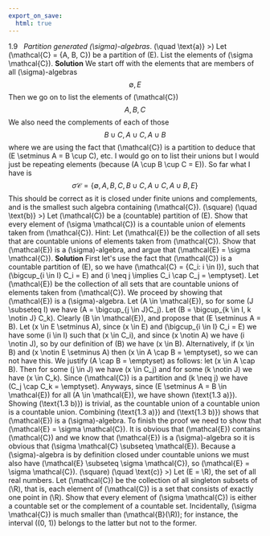 ```yaml
---
export_on_save:
  html: true
---
```

<style>
.katex-display { overflow: auto hidden }
img {display: block; margin: 0 auto;}
</style>
1.9 &nbsp; *Partition generated \(\sigma\)-algebras*.
\(\quad \text{a)} \>\) Let \(\mathcal{C} = \{A, B, C\}\) be a partition of \(E\). List the elements of \(\sigma \mathcal{C}\).
**Solution**
We start off with the elements that are members of all \(\sigma\)-algebras
$$
\emptyset, E
$$
Then we go on to list the elements of \(\mathcal{C}\)
$$
A, B, C
$$
We also need the complements of each of those
$$
B \cup C, A \cup C, A \cup B
$$
where we are using the fact that \(\mathcal{C}\) is a partition to deduce that \(E \setminus A = B \cup C\), etc. I would go on to list their unions but I would just be repeating elements (because \(A \cup B \cup C = E\)). So far what I have is
$$
\sigma \mathcal{C} = \{\emptyset, A, B, C, B \cup C, A \cup C, A \cup B, E\}
$$
This should be correct as it is closed under finite unions and complements, and is the smallest such algebra containing \(\mathcal{C}\). \(\square\)
\(\quad \text{b)} \>\) Let \(\mathcal{C}\) be a (countable) partition of \(E\). Show that every element of \(\sigma \mathcal{C}\) is a countable union of elements taken from \(\mathcal{C}\). Hint: Let \(\mathcal{E}\) be the collection of all sets that are countable unions of elements taken from \(\mathcal{C}\). Show that \(\mathcal{E}\) is a \(\sigma\)-algebra, and argue that \(\mathcal{E} = \sigma \mathcal{C}\).
**Solution**
First let's use the fact that \(\mathcal{C}\) is a countable partition of \(E\), so we have \(\mathcal{C} = \{C_i: i \in I\}\), such that \(\bigcup_{i \in I} C_i = E\) and \(i \neq j \implies C_i \cap C_j = \emptyset\). Let \(\mathcal{E}\) be the collection of all sets that are countable unions of elements taken from \(\mathcal{C}\). We proceed by showing that \(\mathcal{E}\) is a \(\sigma\)-algebra.
Let \(A \in \mathcal{E}\), so for some \(J \subseteq I\) we have \(A = \bigcup_{j \in J}C_j\). Let \(B = \bigcup_{k \in I, k \notin J} C_k\). Clearly \(B \in \mathcal{E}\), and propose that \(E \setminus A = B\). Let \(x \in E \setminus A\), since \(x \in E\) and \(\bigcup_{i \in I} C_i = E\) we have some \(i \in I\) such that \(x \in C_i\), and since \(x \notin A\) we have \(i \notin J\), so by our definition of \(B\) we have \(x \in B\). Alternatively, if \(x \in B\) and \(x \notin E \setminus A\) then \(x \in A \cap B = \emptyset\), so we can not have this. We justify \(A \cap B = \emptyset\) as follows: let \(x \in A \cap B\). Then for some \(j \in J\) we have \(x \in C_j\) and for some \(k \notin J\) we have \(x \in C_k\). Since \(\mathcal{C}\) is a partition and \(k \neq j\) we have \(C_j \cap C_k = \emptyset\). Anyways, since \(E \setminus A = B \in \mathcal{E}\) for all \(A \in \mathcal{E}\), we have shown \(\text{1.3 a)}\).
Showing \(\text{1.3 b)}\) is trivial, as the countable union of a countable union is a countable union.
Combining \(\text{1.3 a)}\) and \(\text{1.3 b)}\) shows that \(\mathcal{E}\) is a \(\sigma\)-algebra.
To finish the proof we need to show that \(\mathcal{E} = \sigma \mathcal{C}\). It is obvious that \(\mathcal{E}\) contains \(\mathcal{C}\) and we know that \(\mathcal{E}\) is a \(\sigma\)-algebra so it is obvious that \(\sigma \mathcal{C} \subseteq \mathcal{E}\). Because a \(\sigma\)-algebra is by definition closed under countable unions we must also have \(\mathcal{E} \subseteq \sigma \mathcal{C}\), so \(\mathcal{E} = \sigma \mathcal{C}\). \(\square\)
\(\quad \text{c)} \>\) Let \(E = \R\), the set of all real numbers. Let \(\mathcal{C}\) be the collection of all singleton subsets of \(\R\), that is, each element of \(\mathcal{C}\) is a set that consists of exactly one point in \(\R\). Show that every element of \(\sigma \mathcal{C}\) is either a countable set or the complement of a countable set. Incidentally, \(\sigma \mathcal{C}\) is much smaller than \(\mathcal{B}(\R)\); for instance, the interval \((0, 1)\) belongs to the latter but not to the former.